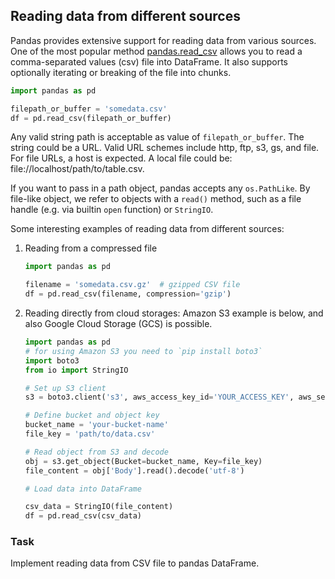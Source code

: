 ## Reading data from different sources

Pandas provides extensive support for reading data from various sources. One of the most popular method [pandas.read_csv](https://pandas.pydata.org/docs/reference/api/pandas.read_csv.html#pandas.read_csv) allows you to read a comma-separated values (csv) file into DataFrame. It also supports optionally iterating or breaking of the file into chunks.

```python
import pandas as pd

filepath_or_buffer = 'somedata.csv'
df = pd.read_csv(filepath_or_buffer)
```

Any valid string path is acceptable as value of `filepath_or_buffer`. The string could be a URL. Valid URL schemes include http, ftp, s3, gs, and file. For file URLs, a host is expected. A local file could be: file://localhost/path/to/table.csv.

If you want to pass in a path object, pandas accepts any `os.PathLike`. By file-like object, we refer to objects with a `read()` method, such as a file handle (e.g. via builtin `open` function) or `StringIO`.

Some interesting examples of reading data from different sources:

1. Reading from a compressed file

      ```python
      import pandas as pd

      filename = 'somedata.csv.gz'  # gzipped CSV file
      df = pd.read_csv(filename, compression='gzip')
      ```
2. Reading directly from cloud storages: Amazon S3 example is below, and also Google Cloud Storage (GCS) is possible.

      ```python
      import pandas as pd
      # for using Amazon S3 you need to `pip install boto3`
      import boto3
      from io import StringIO

      # Set up S3 client
      s3 = boto3.client('s3', aws_access_key_id='YOUR_ACCESS_KEY', aws_secret_access_key='YOUR_SECRET_KEY')

      # Define bucket and object key
      bucket_name = 'your-bucket-name'
      file_key = 'path/to/data.csv'

      # Read object from S3 and decode
      obj = s3.get_object(Bucket=bucket_name, Key=file_key)
      file_content = obj['Body'].read().decode('utf-8')

      # Load data into DataFrame
      
      csv_data = StringIO(file_content)
      df = pd.read_csv(csv_data)
      ```

### Task
Implement reading data from CSV file to pandas DataFrame.
